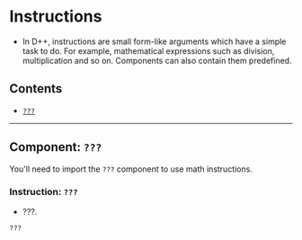 # Instructions
- In D++, instructions are small form-like arguments which have a simple task to do. For example, mathematical expressions such as division, multiplication and so on. Components can also contain them predefined.

## Contents
- [`???`](#component-???)

---------------------------------------------------------------------------------------------------------

## Component: `???`
You'll need to import the `???` component to use math instructions.

### Instruction: `???`
- ???.
```pawn
???
```
